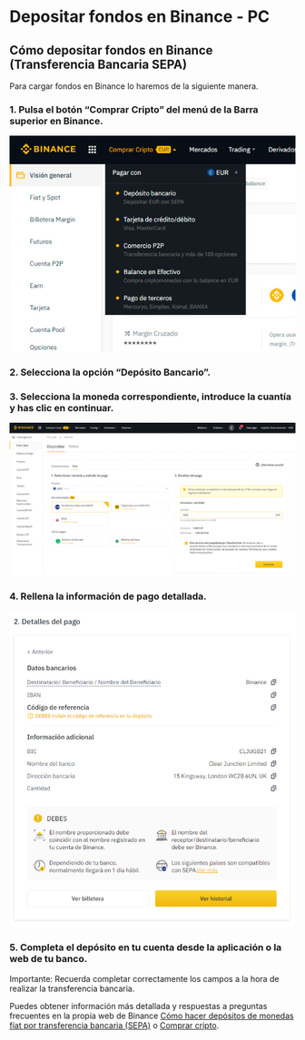 # Depositar fondos en Binance - PC

## Cómo depositar fondos en Binance \(Transferencia Bancaria SEPA\)

Para cargar fondos en Binance lo haremos de la siguiente manera.



### 1. Pulsa el botón “Comprar Cripto” del menú de la Barra superior en Binance.



![](../../../../.gitbook/assets/binance_comprar_cripto%20%282%29%20%282%29.jpg)

### 

### 2. Selecciona la opción “Depósito Bancario”.



### 3. Selecciona la moneda correspondiente, introduce la cuantía y has clic en continuar.



![](../../../../.gitbook/assets/8.png)

### 

### 4. Rellena la información de pago detallada.



![](../../../../.gitbook/assets/binance_trans_2.png)

### 

### 5. Completa el depósito en tu cuenta desde la aplicación o la web de tu banco.

Importante: Recuerda completar correctamente los campos a la hora de realizar la transferencia bancaria.

Puedes obtener información más detallada y respuestas a preguntas frecuentes en la propia web de Binance [Cómo hacer depósitos de monedas fíat por transferencia bancaria \(SEPA\)](https://www.binance.com/es/support/faq/e117b4c063534e5f93b735b980575000) o [Comprar cripto](https://www.binance.com/es/support/faq/c-66?navId=75).



